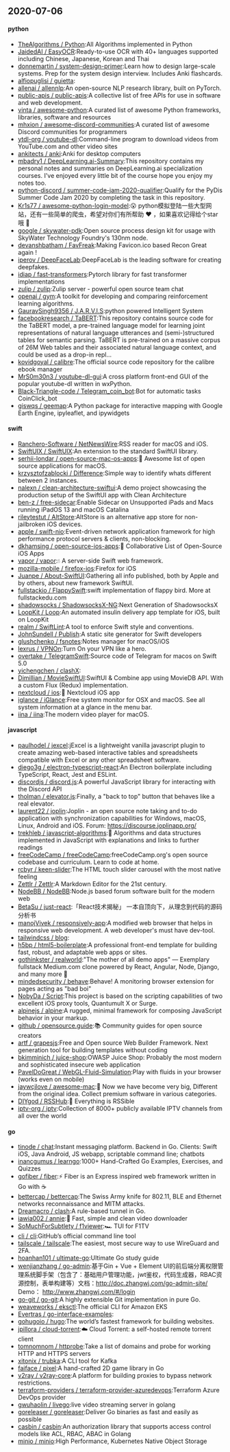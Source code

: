 ## 2020-07-06

#### python
* [TheAlgorithms / Python](https://github.com/TheAlgorithms/Python):All Algorithms implemented in Python
* [JaidedAI / EasyOCR](https://github.com/JaidedAI/EasyOCR):Ready-to-use OCR with 40+ languages supported including Chinese, Japanese, Korean and Thai
* [donnemartin / system-design-primer](https://github.com/donnemartin/system-design-primer):Learn how to design large-scale systems. Prep for the system design interview. Includes Anki flashcards.
* [alfiopuglisi / guietta](https://github.com/alfiopuglisi/guietta):
* [allenai / allennlp](https://github.com/allenai/allennlp):An open-source NLP research library, built on PyTorch.
* [public-apis / public-apis](https://github.com/public-apis/public-apis):A collective list of free APIs for use in software and web development.
* [vinta / awesome-python](https://github.com/vinta/awesome-python):A curated list of awesome Python frameworks, libraries, software and resources
* [mhxion / awesome-discord-communities](https://github.com/mhxion/awesome-discord-communities):A curated list of awesome Discord communities for programmers
* [ytdl-org / youtube-dl](https://github.com/ytdl-org/youtube-dl):Command-line program to download videos from YouTube.com and other video sites
* [ankitects / anki](https://github.com/ankitects/anki):Anki for desktop computers
* [mbadry1 / DeepLearning.ai-Summary](https://github.com/mbadry1/DeepLearning.ai-Summary):This repository contains my personal notes and summaries on DeepLearning.ai specialization courses. I've enjoyed every little bit of the course hope you enjoy my notes too.
* [python-discord / summer-code-jam-2020-qualifier](https://github.com/python-discord/summer-code-jam-2020-qualifier):Qualify for the PyDis Summer Code Jam 2020 by completing the task in this repository.
* [Kr1s77 / awesome-python-login-model](https://github.com/Kr1s77/awesome-python-login-model):😮
python模拟登陆一些大型网站，还有一些简单的爬虫，希望对你们有所帮助
❤️
，如果喜欢记得给个star哦
🌟
* [google / skywater-pdk](https://github.com/google/skywater-pdk):Open source process design kit for usage with SkyWater Technology Foundry's 130nm node.
* [devanshbatham / FavFreak](https://github.com/devanshbatham/FavFreak):Making Favicon.ico based Recon Great again !
* [iperov / DeepFaceLab](https://github.com/iperov/DeepFaceLab):DeepFaceLab is the leading software for creating deepfakes.
* [idiap / fast-transformers](https://github.com/idiap/fast-transformers):Pytorch library for fast transformer implementations
* [zulip / zulip](https://github.com/zulip/zulip):Zulip server - powerful open source team chat
* [openai / gym](https://github.com/openai/gym):A toolkit for developing and comparing reinforcement learning algorithms.
* [GauravSingh9356 / J.A.R.V.I.S](https://github.com/GauravSingh9356/J.A.R.V.I.S):python powered Intelligent System
* [facebookresearch / TaBERT](https://github.com/facebookresearch/TaBERT):This repository contains source code for the TaBERT model, a pre-trained language model for learning joint representations of natural language utterances and (semi-)structured tables for semantic parsing. TaBERT is pre-trained on a massive corpus of 26M Web tables and their associated natural language context, and could be used as a drop-in repl…
* [kovidgoyal / calibre](https://github.com/kovidgoyal/calibre):The official source code repository for the calibre ebook manager
* [MrS0m30n3 / youtube-dl-gui](https://github.com/MrS0m30n3/youtube-dl-gui):A cross platform front-end GUI of the popular youtube-dl written in wxPython.
* [Black-Triangle-code / Telegram_coin_bot](https://github.com/Black-Triangle-code/Telegram_coin_bot):Bot for automatic tasks CoinClick_bot
* [giswqs / geemap](https://github.com/giswqs/geemap):A Python package for interactive mapping with Google Earth Engine, ipyleaflet, and ipywidgets

#### swift
* [Ranchero-Software / NetNewsWire](https://github.com/Ranchero-Software/NetNewsWire):RSS reader for macOS and iOS.
* [SwiftUIX / SwiftUIX](https://github.com/SwiftUIX/SwiftUIX):An extension to the standard SwiftUI library.
* [serhii-londar / open-source-mac-os-apps](https://github.com/serhii-londar/open-source-mac-os-apps):🚀
Awesome list of open source applications for macOS.
* [krzysztofzablocki / Difference](https://github.com/krzysztofzablocki/Difference):Simple way to identify whats different between 2 instances.
* [nalexn / clean-architecture-swiftui](https://github.com/nalexn/clean-architecture-swiftui):A demo project showcasing the production setup of the SwiftUI app with Clean Architecture
* [ben-z / free-sidecar](https://github.com/ben-z/free-sidecar):Enable Sidecar on Unsupported iPads and Macs running iPadOS 13 and macOS Catalina
* [rileytestut / AltStore](https://github.com/rileytestut/AltStore):AltStore is an alternative app store for non-jailbroken iOS devices.
* [apple / swift-nio](https://github.com/apple/swift-nio):Event-driven network application framework for high performance protocol servers & clients, non-blocking.
* [dkhamsing / open-source-ios-apps](https://github.com/dkhamsing/open-source-ios-apps):📱
Collaborative List of Open-Source iOS Apps
* [vapor / vapor](https://github.com/vapor/vapor):💧
A server-side Swift web framework.
* [mozilla-mobile / firefox-ios](https://github.com/mozilla-mobile/firefox-ios):Firefox for iOS
* [Juanpe / About-SwiftUI](https://github.com/Juanpe/About-SwiftUI):Gathering all info published, both by Apple and by others, about new framework SwiftUI.
* [fullstackio / FlappySwift](https://github.com/fullstackio/FlappySwift):swift implementation of flappy bird. More at fullstackedu.com
* [shadowsocks / ShadowsocksX-NG](https://github.com/shadowsocks/ShadowsocksX-NG):Next Generation of ShadowsocksX
* [LoopKit / Loop](https://github.com/LoopKit/Loop):An automated insulin delivery app template for iOS, built on LoopKit
* [realm / SwiftLint](https://github.com/realm/SwiftLint):A tool to enforce Swift style and conventions.
* [JohnSundell / Publish](https://github.com/JohnSundell/Publish):A static site generator for Swift developers
* [glushchenko / fsnotes](https://github.com/glushchenko/fsnotes):Notes manager for macOS/iOS
* [lexrus / VPNOn](https://github.com/lexrus/VPNOn):Turn On your VPN like a hero.
* [overtake / TelegramSwift](https://github.com/overtake/TelegramSwift):Source code of Telegram for macos on Swift 5.0
* [yichengchen / clashX](https://github.com/yichengchen/clashX):
* [Dimillian / MovieSwiftUI](https://github.com/Dimillian/MovieSwiftUI):SwiftUI & Combine app using MovieDB API. With a custom Flux (Redux) implementation.
* [nextcloud / ios](https://github.com/nextcloud/ios):📱
Nextcloud iOS app
* [iglance / iGlance](https://github.com/iglance/iGlance):Free system monitor for OSX and macOS. See all system information at a glance in the menu bar.
* [iina / iina](https://github.com/iina/iina):The modern video player for macOS.

#### javascript
* [paulhodel / jexcel](https://github.com/paulhodel/jexcel):jExcel is a lightweight vanilla javascript plugin to create amazing web-based interactive tables and spreadsheets compatible with Excel or any other spreadsheet software.
* [diego3g / electron-typescript-react](https://github.com/diego3g/electron-typescript-react):An Electron boilerplate including TypeScript, React, Jest and ESLint.
* [discordjs / discord.js](https://github.com/discordjs/discord.js):A powerful JavaScript library for interacting with the Discord API
* [tholman / elevator.js](https://github.com/tholman/elevator.js):Finally, a "back to top" button that behaves like a real elevator.
* [laurent22 / joplin](https://github.com/laurent22/joplin):Joplin - an open source note taking and to-do application with synchronization capabilities for Windows, macOS, Linux, Android and iOS. Forum: https://discourse.joplinapp.org/
* [trekhleb / javascript-algorithms](https://github.com/trekhleb/javascript-algorithms):📝
Algorithms and data structures implemented in JavaScript with explanations and links to further readings
* [freeCodeCamp / freeCodeCamp](https://github.com/freeCodeCamp/freeCodeCamp):freeCodeCamp.org's open source codebase and curriculum. Learn to code at home.
* [rcbyr / keen-slider](https://github.com/rcbyr/keen-slider):The HTML touch slider carousel with the most native feeling
* [Zettlr / Zettlr](https://github.com/Zettlr/Zettlr):A Markdown Editor for the 21st century.
* [NodeBB / NodeBB](https://github.com/NodeBB/NodeBB):Node.js based forum software built for the modern web
* [BetaSu / just-react](https://github.com/BetaSu/just-react):「React技术揭秘」 一本自顶向下，从理念到代码的源码分析书
* [manojVivek / responsively-app](https://github.com/manojVivek/responsively-app):A modified web browser that helps in responsive web development. A web developer's must have dev-tool.
* [tailwindcss / blog](https://github.com/tailwindcss/blog):
* [h5bp / html5-boilerplate](https://github.com/h5bp/html5-boilerplate):A professional front-end template for building fast, robust, and adaptable web apps or sites.
* [gothinkster / realworld](https://github.com/gothinkster/realworld):"The mother of all demo apps" — Exemplary fullstack Medium.com clone powered by React, Angular, Node, Django, and many more
🏅
* [mindedsecurity / behave](https://github.com/mindedsecurity/behave):Behave! A monitoring browser extension for pages acting as "bad boi"
* [NobyDa / Script](https://github.com/NobyDa/Script):This project is based on the scripting capabilities of two excellent iOS proxy tools, Quantumult X or Surge.
* [alpinejs / alpine](https://github.com/alpinejs/alpine):A rugged, minimal framework for composing JavaScript behavior in your markup.
* [github / opensource.guide](https://github.com/github/opensource.guide):📚
Community guides for open source creators
* [artf / grapesjs](https://github.com/artf/grapesjs):Free and Open source Web Builder Framework. Next generation tool for building templates without coding
* [bkimminich / juice-shop](https://github.com/bkimminich/juice-shop):OWASP Juice Shop: Probably the most modern and sophisticated insecure web application
* [PavelDoGreat / WebGL-Fluid-Simulation](https://github.com/PavelDoGreat/WebGL-Fluid-Simulation):Play with fluids in your browser (works even on mobile)
* [jaywcjlove / awesome-mac](https://github.com/jaywcjlove/awesome-mac): Now we have become very big, Different from the original idea. Collect premium software in various categories.
* [DIYgod / RSSHub](https://github.com/DIYgod/RSSHub):🍰
Everything is RSSible
* [iptv-org / iptv](https://github.com/iptv-org/iptv):Collection of 8000+ publicly available IPTV channels from all over the world

#### go
* [tinode / chat](https://github.com/tinode/chat):Instant messaging platform. Backend in Go. Clients: Swift iOS, Java Android, JS webapp, scriptable command line; chatbots
* [inancgumus / learngo](https://github.com/inancgumus/learngo):1000+ Hand-Crafted Go Examples, Exercises, and Quizzes
* [gofiber / fiber](https://github.com/gofiber/fiber):⚡️
Fiber is an Express inspired web framework written in Go with
☕️
* [bettercap / bettercap](https://github.com/bettercap/bettercap):The Swiss Army knife for 802.11, BLE and Ethernet networks reconnaissance and MITM attacks.
* [Dreamacro / clash](https://github.com/Dreamacro/clash):A rule-based tunnel in Go.
* [iawia002 / annie](https://github.com/iawia002/annie):👾
Fast, simple and clean video downloader
* [SoMuchForSubtlety / f1viewer](https://github.com/SoMuchForSubtlety/f1viewer):🏎️
TUI for F1TV
* [cli / cli](https://github.com/cli/cli):GitHub’s official command line tool
* [tailscale / tailscale](https://github.com/tailscale/tailscale):The easiest, most secure way to use WireGuard and 2FA.
* [hoanhan101 / ultimate-go](https://github.com/hoanhan101/ultimate-go):Ultimate Go study guide
* [wenjianzhang / go-admin](https://github.com/wenjianzhang/go-admin):基于Gin + Vue + Element UI的前后端分离权限管理系统脚手架（包含了：基础用户管理功能，jwt鉴权，代码生成器，RBAC资源控制，表单构建等）文档：http://doc.zhangwj.com/go-admin-site/ Demo： http://www.zhangwj.com/#/login
* [go-git / go-git](https://github.com/go-git/go-git):A highly extensible Git implementation in pure Go.
* [weaveworks / eksctl](https://github.com/weaveworks/eksctl):The official CLI for Amazon EKS
* [Evertras / go-interface-examples](https://github.com/Evertras/go-interface-examples):
* [gohugoio / hugo](https://github.com/gohugoio/hugo):The world’s fastest framework for building websites.
* [jpillora / cloud-torrent](https://github.com/jpillora/cloud-torrent):☁️
Cloud Torrent: a self-hosted remote torrent client
* [tomnomnom / httprobe](https://github.com/tomnomnom/httprobe):Take a list of domains and probe for working HTTP and HTTPS servers
* [xitonix / trubka](https://github.com/xitonix/trubka):A CLI tool for Kafka
* [faiface / pixel](https://github.com/faiface/pixel):A hand-crafted 2D game library in Go
* [v2ray / v2ray-core](https://github.com/v2ray/v2ray-core):A platform for building proxies to bypass network restrictions.
* [terraform-providers / terraform-provider-azuredevops](https://github.com/terraform-providers/terraform-provider-azuredevops):Terraform Azure DevOps provider
* [gwuhaolin / livego](https://github.com/gwuhaolin/livego):live video streaming server in golang
* [goreleaser / goreleaser](https://github.com/goreleaser/goreleaser):Deliver Go binaries as fast and easily as possible
* [casbin / casbin](https://github.com/casbin/casbin):An authorization library that supports access control models like ACL, RBAC, ABAC in Golang
* [minio / minio](https://github.com/minio/minio):High Performance, Kubernetes Native Object Storage
